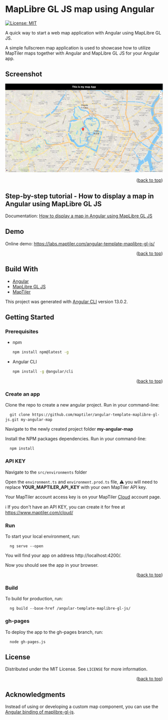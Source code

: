 # MapLibre GL JS map using Angular

[![License: MIT](https://img.shields.io/badge/License-MIT-yellow.svg)](https://opensource.org/licenses/MIT)

A quick way to start a web map application with Angular using MapLibre GL JS.

A simple fullscreen map application is used to showcase how to utilize MapTiler maps together with Angular and MapLibre GL JS for your Angular app.

## Screenshot

![angular maplibre template](/assets/angular-maplibre-template.png "Angular MapLibre template")

<p align="right">(<a href="#top">back to top</a>)</p>

## Step-by-step tutorial - How to display a map in Angular using MapLibre GL JS

Documentation: [How to display a map in Angular using MapLibre GL JS](https://documentation.maptiler.com/hc/en-us/articles/4411342514193-how-to-display-a-map-in-angular-using-maplibre-gl-js?utm_medium=referral&utm_source=github&utm_campaign=2022-05%20%7C%20js%20frameworks%20%7C%20angular)

## Demo

Online demo: https://labs.maptiler.com/angular-template-maplibre-gl-js/

<p align="right">(<a href="#top">back to top</a>)</p>

## Build With

* [Angular](https://angular.io/)
* [MapLibre GL JS](https://maplibre.org/)
* [MapTiler](https://www.maptiler.com/)

This project was generated with [Angular CLI](https://github.com/angular/angular-cli) version 13.0.2.

## Getting Started

### Prerequisites

* npm
  ```sh
  npm install npm@latest -g
  ```
* Angular CLI
  ```sh
  npm install -g @angular/cli
  ```

<p align="right">(<a href="#top">back to top</a>)</p>

### Create an app

Clone the repo to create a new angular project. Run in your command-line:

```
  git clone https://github.com/maptiler/angular-template-maplibre-gl-js.git my-angular-map
```

Navigate to the newly created project folder **my-angular-map**

Install the NPM packages dependencies. Run in your command-line:

```
  npm install
```

### API KEY

Navigate to the `src/environments` folder

Open the `environment.ts` and `environment.prod.ts` file, :warning: you will need to replace **YOUR_MAPTILER_API_KEY** with your own MapTiler API key.

Your MapTiler account access key is on your MapTiler [Cloud](https://cloud.maptiler.com/account/keys/) account page. 

:information_source: If you don't have an API KEY, you can create it for free at https://www.maptiler.com/cloud/

### Run

To start your local environment, run: 

```
  ng serve --open
``` 

You will find your app on address http://localhost:4200/.

Now you should see the app in your browser.

<p align="right">(<a href="#top">back to top</a>)</p>

### Build

To build for production, run: 
```
  ng build --base-href /angular-template-maplibre-gl-js/
``` 

### gh-pages

To deploy the app to the gh-pages branch, run:
```
  node gh-pages.js
```

<!-- LICENSE -->
## License

Distributed under the MIT License. See `LICENSE` for more information.

<p align="right">(<a href="#top">back to top</a>)</p>

<!-- ACKNOWLEDGMENTS -->
## Acknowledgments

Instead of using or developing a custom map component, you can use the [Angular binding of maplibre-gl-js](https://maplibre.org/ngx-maplibre-gl/).

